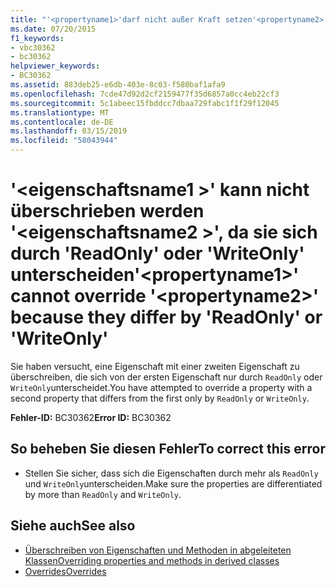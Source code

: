 ```yaml
---
title: "'<propertyname1>'darf nicht außer Kraft setzen'<propertyname2>', da sie sich durch 'ReadOnly' oder 'WriteOnly' unterscheiden"
ms.date: 07/20/2015
f1_keywords:
- vbc30362
- bc30362
helpviewer_keywords:
- BC30362
ms.assetid: 883deb25-e6db-403e-8c03-f580baf1afa9
ms.openlocfilehash: 7cde47d92d2cf2159477f35d6857a0cc4eb22cf3
ms.sourcegitcommit: 5c1abeec15fbddcc7dbaa729fabc1f1f29f12045
ms.translationtype: MT
ms.contentlocale: de-DE
ms.lasthandoff: 03/15/2019
ms.locfileid: "58043944"
---
```

# <a name="propertyname1-cannot-override-propertyname2-because-they-differ-by-readonly-or-writeonly"></a><span data-ttu-id="4f355-102">'\<eigenschaftsname1 >' kann nicht überschrieben werden '\<eigenschaftsname2 >', da sie sich durch 'ReadOnly' oder 'WriteOnly' unterscheiden</span><span class="sxs-lookup"><span data-stu-id="4f355-102">'\<propertyname1>' cannot override '\<propertyname2>' because they differ by 'ReadOnly' or 'WriteOnly'</span></span>
<span data-ttu-id="4f355-103">Sie haben versucht, eine Eigenschaft mit einer zweiten Eigenschaft zu überschreiben, die sich von der ersten Eigenschaft nur durch `ReadOnly` oder `WriteOnly`unterscheidet.</span><span class="sxs-lookup"><span data-stu-id="4f355-103">You have attempted to override a property with a second property that differs from the first only by `ReadOnly` or `WriteOnly`.</span></span>  
  
 <span data-ttu-id="4f355-104">**Fehler-ID:** BC30362</span><span class="sxs-lookup"><span data-stu-id="4f355-104">**Error ID:** BC30362</span></span>  
  
## <a name="to-correct-this-error"></a><span data-ttu-id="4f355-105">So beheben Sie diesen Fehler</span><span class="sxs-lookup"><span data-stu-id="4f355-105">To correct this error</span></span>  
  
-   <span data-ttu-id="4f355-106">Stellen Sie sicher, dass sich die Eigenschaften durch mehr als `ReadOnly` und `WriteOnly`unterscheiden.</span><span class="sxs-lookup"><span data-stu-id="4f355-106">Make sure the properties are differentiated by more than `ReadOnly` and `WriteOnly`.</span></span>  
  
## <a name="see-also"></a><span data-ttu-id="4f355-107">Siehe auch</span><span class="sxs-lookup"><span data-stu-id="4f355-107">See also</span></span>

- [<span data-ttu-id="4f355-108">Überschreiben von Eigenschaften und Methoden in abgeleiteten Klassen</span><span class="sxs-lookup"><span data-stu-id="4f355-108">Overriding properties and methods in derived classes</span></span>](~/docs/visual-basic/programming-guide/language-features/objects-and-classes/inheritance-basics.md#overriding-properties-and-methods-in-derived-classes)
- [<span data-ttu-id="4f355-109">Overrides</span><span class="sxs-lookup"><span data-stu-id="4f355-109">Overrides</span></span>](../../visual-basic/language-reference/modifiers/overrides.md)
